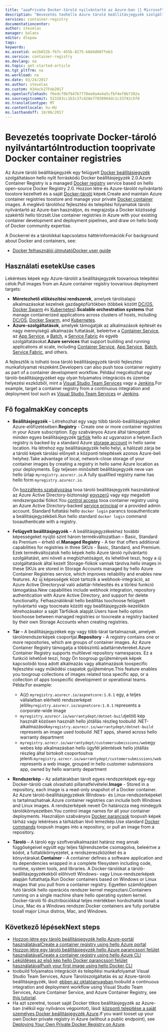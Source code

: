 ```yaml
---
title: "aaaPrivate Docker-tároló nyilvántartó az Azure-ban |} Microsoft Docs"
description: "Bevezetés toohello Azure tároló beállításjegyzék szolgáltatás felhőalapú, felügyelt, személyes Docker nyilvántartó biztosítása."
services: container-registry
documentationcenter: 
author: stevelas
manager: balans
editor: dlepow
tags: 
keywords: 
ms.assetid: ee2b652b-fb7c-455b-8275-b8d4d08ffeb3
ms.service: container-registry
ms.devlang: na
ms.topic: get-started-article
ms.tgt_pltfrm: na
ms.workload: na
ms.date: 03/24/2017
ms.author: stevelas
ms.custom: H1Hack27Feb2017
ms.openlocfilehash: f6edcf0bf947b7770ee0a4e4a5cfbf4ef8b7392a
ms.sourcegitcommit: 523283cc1b3c37c428e77850964dc1c33742c5f0
ms.translationtype: MT
ms.contentlocale: hu-HU
ms.lasthandoff: 10/06/2017
---
```

# <a name="introduction-tooprivate-docker-container-registries"></a><span data-ttu-id="c62b7-103">Bevezetés tooprivate Docker-tároló nyilvántartó</span><span class="sxs-lookup"><span data-stu-id="c62b7-103">Introduction tooprivate Docker container registries</span></span>


<span data-ttu-id="c62b7-104">Az Azure tároló beállításjegyzék egy felügyelt [Docker beállításjegyzék](https://docs.docker.com/registry/) szolgáltatáson hello nyílt forráskódú Docker beállításjegyzék 2.0.</span><span class="sxs-lookup"><span data-stu-id="c62b7-104">Azure Container Registry is a managed [Docker registry](https://docs.docker.com/registry/) service based on hello open-source Docker Registry 2.0.</span></span> <span data-ttu-id="c62b7-105">Hozzon létre és Azure-tárolót nyilvántartó toostore kezelheti és a saját [Docker-tároló](https://www.docker.com/what-docker) képek.</span><span class="sxs-lookup"><span data-stu-id="c62b7-105">Create and maintain Azure container registries toostore and manage your private [Docker container](https://www.docker.com/what-docker) images.</span></span> <span data-ttu-id="c62b7-106">A meglévő tárolóhoz fejlesztési és telepítési folyamatok tároló nyilvántartó az Azure-ban használjon, és megrajzolja a Docker közösségi szakértői hello törzsét.</span><span class="sxs-lookup"><span data-stu-id="c62b7-106">Use container registries in Azure with your existing container development and deployment pipelines, and draw on hello body of Docker community expertise.</span></span>

<span data-ttu-id="c62b7-107">A Dockerrel és a tárolókkal kapcsolatos háttérinformációk:</span><span class="sxs-lookup"><span data-stu-id="c62b7-107">For background about Docker and containers, see:</span></span>

* [<span data-ttu-id="c62b7-108">Docker felhasználói útmutató</span><span class="sxs-lookup"><span data-stu-id="c62b7-108">Docker user guide</span></span>](https://docs.docker.com/engine/userguide/)




## <a name="use-cases"></a><span data-ttu-id="c62b7-109">Használati esetek</span><span class="sxs-lookup"><span data-stu-id="c62b7-109">Use cases</span></span>
<span data-ttu-id="c62b7-110">Lekéréses képek egy Azure-tárolót a beállításjegyzék toovarious telepítési célok:</span><span class="sxs-lookup"><span data-stu-id="c62b7-110">Pull images from an Azure container registry toovarious deployment targets:</span></span>

* <span data-ttu-id="c62b7-111">**Méretezhető előkészítési rendszerek**, amelyek tárolóalapú alkalmazásokat kezelnek gazdagépfürtökben (többek között [DC/OS](https://docs.mesosphere.com/), [Docker Swarm](https://docs.docker.com/swarm/) és [Kubernetes](http://kubernetes.io/docs/)).</span><span class="sxs-lookup"><span data-stu-id="c62b7-111">**Scalable orchestration systems** that manage containerized applications across clusters of hosts, including [DC/OS](https://docs.mesosphere.com/), [Docker Swarm](https://docs.docker.com/swarm/), and [Kubernetes](http://kubernetes.io/docs/).</span></span>
* <span data-ttu-id="c62b7-112">**Azure-szolgáltatások**, amelyek támogatják az alkalmazások építését és nagy mennyiségű alkalmazás futtatását, beleértve a [Container Service](../container-service/index.yml), az [App Service](/app-service/index.md), a [Batch](../batch/index.md), a [Service Fabric](/azure/service-fabric/) és egyéb szolgáltatásokat.</span><span class="sxs-lookup"><span data-stu-id="c62b7-112">**Azure services** that support building and running applications at scale, including [Container Service](../container-service/index.yml), [App Service](/app-service/index.md), [Batch](../batch/index.md), [Service Fabric](/azure/service-fabric/), and others.</span></span>

<span data-ttu-id="c62b7-113">A fejlesztők is tolható tooa tároló beállításjegyzék tároló fejlesztési munkafolyamat részeként.</span><span class="sxs-lookup"><span data-stu-id="c62b7-113">Developers can also push tooa container registry as part of a container development workflow.</span></span> <span data-ttu-id="c62b7-114">Például megcélozhat egy tároló-beállításjegyzéket egy olyan folyamatos integrációs és üzembe helyezési eszközből, mint a [Visual Studio Team Services](https://www.visualstudio.com/docs/overview) vagy a [Jenkins](https://jenkins.io/).</span><span class="sxs-lookup"><span data-stu-id="c62b7-114">For example, target a container registry from a continuous integration and deployment tool such as [Visual Studio Team Services](https://www.visualstudio.com/docs/overview) or [Jenkins](https://jenkins.io/).</span></span>





## <a name="key-concepts"></a><span data-ttu-id="c62b7-115">Fő fogalmak</span><span class="sxs-lookup"><span data-stu-id="c62b7-115">Key concepts</span></span>
* <span data-ttu-id="c62b7-116">**Beállításjegyzék** – Létrehozhat egy vagy több tároló-beállításjegyzéket Azure-előfizetésében.</span><span class="sxs-lookup"><span data-stu-id="c62b7-116">**Registry** - Create one or more container registries in your Azure subscription.</span></span> <span data-ttu-id="c62b7-117">Egy szabványos Azure által támogatott minden egyes beállításjegyzék [tárfiók](../storage/common/storage-introduction.md) hello az ugyanazon a helyen.</span><span class="sxs-lookup"><span data-stu-id="c62b7-117">Each registry is backed by a standard Azure [storage account](../storage/common/storage-introduction.md) in hello same location.</span></span> <span data-ttu-id="c62b7-118">Ha létrehoz egy beállításjegyzék hello helyi, a hálózati zárja be a tároló képek tárolási előnyeit a központi telepítések azonos Azure-beli helyhez.</span><span class="sxs-lookup"><span data-stu-id="c62b7-118">Take advantage of local, network-close storage of your container images by creating a registry in hello same Azure location as your deployments.</span></span> <span data-ttu-id="c62b7-119">Egy teljesen minősített beállításjegyzék neve van hello űrlap `myregistry.azurecr.io`.</span><span class="sxs-lookup"><span data-stu-id="c62b7-119">A fully qualified registry name has hello form `myregistry.azurecr.io`.</span></span>

  <span data-ttu-id="c62b7-120">Ön [hozzáférés szabályozása](container-registry-authentication.md) tooa tároló beállításjegyzék használatával az Azure Active Directory-biztonsági [egyszerű](../active-directory/active-directory-application-objects.md) vagy egy megadott rendszergazdai fiókot.</span><span class="sxs-lookup"><span data-stu-id="c62b7-120">You [control access](container-registry-authentication.md) tooa container registry using an Azure Active Directory-backed [service principal](../active-directory/active-directory-application-objects.md) or a provided admin account.</span></span> <span data-ttu-id="c62b7-121">Standard futtatási hello `docker login` parancs tooauthenticate a beállításjegyzékbeli.</span><span class="sxs-lookup"><span data-stu-id="c62b7-121">Run hello standard `docker login` command tooauthenticate with a registry.</span></span>

* <span data-ttu-id="c62b7-122">**Felügyelt beállításjegyzék** – A beállításjegyzékekhez további képességeket nyújtó szint három termékváltozatban – Basic, Standard és Premium – érhető el.</span><span class="sxs-lookup"><span data-stu-id="c62b7-122">**Managed Registry** - A tier that offers additional capabilities for registries in three SKUs - Basic, Standard, and Premium.</span></span> <span data-ttu-id="c62b7-123">Ezek termékváltozatok hello képek hello Azure tároló nyilvántartó szolgáltatást, ami növeli a megbízhatóságot, és lehetővé teszi, hogy a új szolgáltatások által kezelt Storage-fiókok vannak tárolva.</span><span class="sxs-lookup"><span data-stu-id="c62b7-123">hello images in these SKUs are stored in Storage Accounts managed by hello Azure Container Registries service, which improves reliability and enables new features.</span></span> <span data-ttu-id="c62b7-124">Az új képességek közé tartozik a webhook-integráció, az Azure Active Directoryval való adattár-hitelesítés és a törlési funkció támogatása.</span><span class="sxs-lookup"><span data-stu-id="c62b7-124">New capabilities include webhook integration, repository authentication with Azure Active Directory, and support for delete functionality.</span></span> <span data-ttu-id="c62b7-125">Felhasználóknál hello beállítás toochoose felügyelt nyilvántartó vagy toocreate között egy beállításjegyzék-kezelőkön létrehozásakor a saját Tárfiókok alapját.</span><span class="sxs-lookup"><span data-stu-id="c62b7-125">Users have hello option toochoose between managed registries or toocreate a registry backed by their own Storage Accounts when creating registries.</span></span>

* <span data-ttu-id="c62b7-126">**Tár** – A beállításjegyzékek egy vagy több tárat tartalmaznak, amelyek tárolórendszerképek csoportjai.</span><span class="sxs-lookup"><span data-stu-id="c62b7-126">**Repository** - A registry contains one or more repositories, which are groups of container images.</span></span> <span data-ttu-id="c62b7-127">Az Azure Container Registry támogatja a többszintű adattárnévtereket.</span><span class="sxs-lookup"><span data-stu-id="c62b7-127">Azure Container Registry supports multilevel repository namespaces.</span></span> <span data-ttu-id="c62b7-128">Ez a funkció lehetővé teszi, hogy Ön toogroup gyűjtemények képek kapcsolódó tooa adott alkalmazás vagy alkalmazások toospecific fejlesztési vagy működési csapatok gyűjteménye.</span><span class="sxs-lookup"><span data-stu-id="c62b7-128">This feature enables you toogroup collections of images related tooa specific app, or a collection of apps toospecific development or operational teams.</span></span> <span data-ttu-id="c62b7-129">Példa:</span><span class="sxs-lookup"><span data-stu-id="c62b7-129">For example:</span></span>

  * <span data-ttu-id="c62b7-130">A(z) `myregistry.azurecr.io/aspnetcore:1.0.1` egy, a teljes vállalatban elérhető rendszerképet jelöl</span><span class="sxs-lookup"><span data-stu-id="c62b7-130">`myregistry.azurecr.io/aspnetcore:1.0.1` represents a corporate-wide image</span></span>
  * <span data-ttu-id="c62b7-131">`myregistry.azurecr.io/warrantydept/dotnet-build`jelölő kép használt közösen használt hello jótállás részleg toobuild .NET-alkalmazások</span><span class="sxs-lookup"><span data-stu-id="c62b7-131">`myregistry.azurecr.io/warrantydept/dotnet-build` represents an image used toobuild .NET apps, shared across hello warranty department</span></span>
  * <span data-ttu-id="c62b7-132">`myregistry.azrecr.io/warrantydept/customersubmissions/web`egy webes kép alkalmazásban hello ügyfél jelentések hello jótállás részleg által birtokolt csoportosítva jelenti.</span><span class="sxs-lookup"><span data-stu-id="c62b7-132">`myregistry.azrecr.io/warrantydept/customersubmissions/web` represents a web image, grouped in hello customer submissions app, owned by hello warranty department</span></span>

* <span data-ttu-id="c62b7-133">**Rendszerkép** – Az adattárakban tárolt egyes rendszerképek egy-egy Docker-tároló csak olvasható pillanatfelvételei.</span><span class="sxs-lookup"><span data-stu-id="c62b7-133">**Image** - Stored in a repository, each image is a read-only snapshot of a Docker container.</span></span> <span data-ttu-id="c62b7-134">Az Azure tároló-beállításjegyzékek Windows- és Linux-rendszerképeket is tartalmazhatnak.</span><span class="sxs-lookup"><span data-stu-id="c62b7-134">Azure container registries can include both Windows and Linux images.</span></span> <span data-ttu-id="c62b7-135">A rendszerképek neveit Ön határozza meg mindegyik tárolókörnyezetben.</span><span class="sxs-lookup"><span data-stu-id="c62b7-135">You control image names for all your container deployments.</span></span> <span data-ttu-id="c62b7-136">Használjon szabványos [Docker parancsok](https://docs.docker.com/engine/reference/commandline/) toopush képek tárház vagy lekéréses a tárházban lévő lemezkép.</span><span class="sxs-lookup"><span data-stu-id="c62b7-136">Use standard [Docker commands](https://docs.docker.com/engine/reference/commandline/) toopush images into a repository, or pull an image from a repository.</span></span>

* <span data-ttu-id="c62b7-137">**Tároló** – A tároló egy szoftveralkalmazást határoz meg annak függőségeivel együtt egy teljes fájlrendszerbe csomagolva, beleértve a kódot, a futtatókörnyezetet, a rendszereszközöket és a könyvtárakat.</span><span class="sxs-lookup"><span data-stu-id="c62b7-137">**Container** - A container defines a software application and its dependencies wrapped in a complete filesystem including code, runtime, system tools, and libraries.</span></span> <span data-ttu-id="c62b7-138">A Docker-tárolókat a tároló-beállításjegyzékekből előhívott Windows- vagy Linux-rendszerképek alapján futtathatja.</span><span class="sxs-lookup"><span data-stu-id="c62b7-138">Run Docker containers based on Windows or Linux images that you pull from a container registry.</span></span> <span data-ttu-id="c62b7-139">Egyetlen számítógépen futó tárolók hello operációs rendszer kernel megosztani.</span><span class="sxs-lookup"><span data-stu-id="c62b7-139">Containers running on a single machine share hello operating system kernel.</span></span> <span data-ttu-id="c62b7-140">Docker-tároló fő disztribúciókkal teljes mértékben hordozhatók tooall a Linux, Mac és a Windows rendszer.</span><span class="sxs-lookup"><span data-stu-id="c62b7-140">Docker containers are fully portable tooall major Linux distros, Mac, and Windows.</span></span>




## <a name="next-steps"></a><span data-ttu-id="c62b7-141">Következő lépések</span><span class="sxs-lookup"><span data-stu-id="c62b7-141">Next steps</span></span>
* [<span data-ttu-id="c62b7-142">Hozzon létre egy tároló beállításjegyzék hello Azure-portál használatával</span><span class="sxs-lookup"><span data-stu-id="c62b7-142">Create a container registry using hello Azure portal</span></span>](container-registry-get-started-portal.md)
* [<span data-ttu-id="c62b7-143">Hozzon létre egy tároló beállításjegyzék hello Azure parancssori felület használatával</span><span class="sxs-lookup"><span data-stu-id="c62b7-143">Create a container registry using hello Azure CLI</span></span>](container-registry-get-started-azure-cli.md)
* [<span data-ttu-id="c62b7-144">Leküldéses az első kép hello Docker parancssori felület használatával</span><span class="sxs-lookup"><span data-stu-id="c62b7-144">Push your first image using hello Docker CLI</span></span>](container-registry-get-started-docker-cli.md)
* <span data-ttu-id="c62b7-145">toobuild folyamatos integrációt és telepítési munkafolyamat Visual Studio Team Services, Azure Tárolószolgáltatás és az Azure-tároló beállításjegyzék, lásd: [ebben az oktatóanyagban](../container-service/dcos-swarm/container-service-docker-swarm-setup-ci-cd.md).</span><span class="sxs-lookup"><span data-stu-id="c62b7-145">toobuild a continuous integration and deployment workflow using Visual Studio Team Services, Azure Container Service, and Azure Container Registry, see [this tutorial](../container-service/dcos-swarm/container-service-docker-swarm-setup-ci-cd.md).</span></span>
* <span data-ttu-id="c62b7-146">Ha azt szeretné, tooset saját Docker titkos beállításjegyzék az Azure-ban (nélkül egy nyilvános végpontot), lásd: [központi telepítése a saját személyes Docker beállításjegyzék Azure](../virtual-machines/virtual-machines-linux-docker-registry-in-blob-storage.md).</span><span class="sxs-lookup"><span data-stu-id="c62b7-146">If you want tooset up your own Docker private registry in Azure (without a public endpoint), see [Deploying Your Own Private Docker Registry on Azure](../virtual-machines/virtual-machines-linux-docker-registry-in-blob-storage.md).</span></span>
